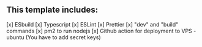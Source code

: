 ## This template includes:

[x] ESbuild
[x] Typescript
[x] ESLint
[x] Prettier
[x] "dev" and "build" commands
[x] pm2 to run nodejs
[x] Github action for deployment to VPS - ubuntu (You have to add secret keys)
